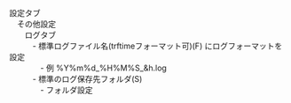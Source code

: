設定タブ<br/>
　その他設定<br/>
　　ログタブ<br/>
　　　- 標準ログファイル名(trftimeフォーマット可)(F) にログフォーマットを設定<br/>
　　　　- 例 %Y%m%d_%H%M%S_&h.log<br/>
　　　- 標準のログ保存先フォルダ(S)<br/>
　　　　- フォルダ設定<br/>
